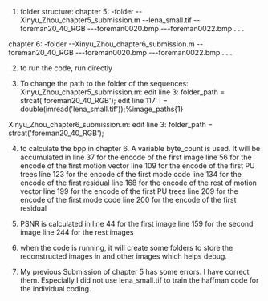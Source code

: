 1. folder structure:
chapter 5:
-folder
--Xinyu_Zhou_chapter5_submission.m
--lena_small.tif
--foreman20_40_RGB
---foreman0020.bmp
---foreman0022.bmp
          .
          .
          .

chapter 6:
-folder
--Xinyu_Zhou_chapter6_submission.m
--foreman20_40_RGB
---foreman0020.bmp
---foreman0022.bmp
          .
          .
          .

2. to run the code, run directly

3. To change the path to the folder of the sequences:
Xinyu_Zhou_chapter5_submission.m:
edit line 3:  folder_path = strcat('foreman20_40_RGB');
edit line 117: I = double(imread('lena_small.tif'));%image_paths{1}

Xinyu_Zhou_chapter6_submission.m:
edit line 3:  folder_path = strcat('foreman20_40_RGB');

4. to calculate the bpp in chapter 6. A variable byte_count is used.
It will be accumulated in
line 37 for the encode of the first image
line 56 for the encode of the first motion vector
line 109 for the encode of the first PU trees
line 123 for the encode of the first mode code
line 134 for the encode of the first residual
line 168 for the encode of the rest of motion vector
line 199 for the encode of the first PU trees
line 209 for the encode of the first mode code
line 200 for the encode of the first residual

5. PSNR is calculated in
line 44 for the first image
line 159 for the second image
line 244 for the rest images

6. when the code is running, it will create some folders to store the reconstructed images in and other images which helps debug.

7. My previous Submission of chapter 5 has some errors. I have correct them. Especially I did not use lena_small.tif to train the haffman code for the individual coding.
